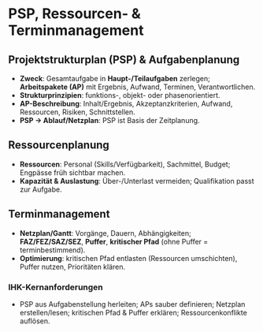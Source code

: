 # PSP, Ressourcen- & Terminmanagement

## Projektstrukturplan (PSP) & Aufgabenplanung
- **Zweck**: Gesamtaufgabe in **Haupt-/Teilaufgaben** zerlegen; **Arbeitspakete (AP)** mit Ergebnis, Aufwand, Terminen, Verantwortlichen.  
- **Strukturprinzipien**: funktions-, objekt- oder phasenorientiert.  
- **AP-Beschreibung**: Inhalt/Ergebnis, Akzeptanzkriterien, Aufwand, Ressourcen, Risiken, Schnittstellen.  
- **PSP → Ablauf/Netzplan**: PSP ist Basis der Zeitplanung.

## Ressourcenplanung
- **Ressourcen**: Personal (Skills/Verfügbarkeit), Sachmittel, Budget; Engpässe früh sichtbar machen.  
- **Kapazität & Auslastung**: Über-/Unterlast vermeiden; Qualifikation passt zur Aufgabe.

## Terminmanagement
- **Netzplan/Gantt**: Vorgänge, Dauern, Abhängigkeiten; **FAZ/FEZ/SAZ/SEZ**, **Puffer**, **kritischer Pfad** (ohne Puffer = terminbestimmend).  
- **Optimierung**: kritischen Pfad entlasten (Ressourcen umschichten), Puffer nutzen, Prioritäten klären.

### IHK-Kernanforderungen
- PSP aus Aufgabenstellung herleiten; APs sauber definieren; Netzplan erstellen/lesen; kritischen Pfad & Puffer erklären; Ressourcenkonflikte auflösen.
